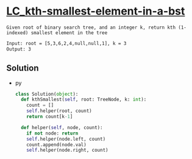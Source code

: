 # [LC_kth-smallest-element-in-a-bst](https://leetcode.com/problems/kth-smallest-element-in-a-bst)

```en
Given root of binary search tree, and an integer k, return kth (1-indexed) smallest element in the tree
```

```txt
Input: root = [5,3,6,2,4,null,null,1], k = 3
Output: 3
```

## Solution

* py

  ```py
  class Solution(object):
    def kthSmallest(self, root: TreeNode, k: int):
      count = []
      self.helper(root, count)
      return count[k-1]

    def helper(self, node, count):
      if not node: return
      self.helper(node.left, count)
      count.append(node.val)
      self.helper(node.right, count)
  ```
